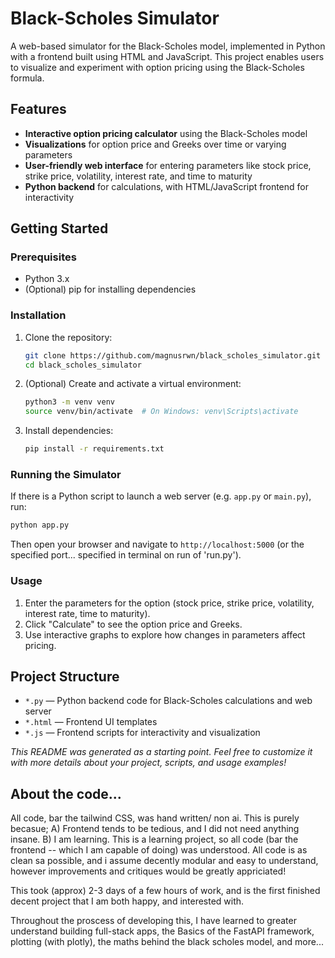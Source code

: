 # Black-Scholes Simulator

A web-based simulator for the Black-Scholes model, implemented in Python with a frontend built using HTML and JavaScript. This project enables users to visualize and experiment with option pricing using the Black-Scholes formula.

## Features

- **Interactive option pricing calculator** using the Black-Scholes model
- **Visualizations** for option price and Greeks over time or varying parameters
- **User-friendly web interface** for entering parameters like stock price, strike price, volatility, interest rate, and time to maturity
- **Python backend** for calculations, with HTML/JavaScript frontend for interactivity

## Getting Started

### Prerequisites

- Python 3.x
- (Optional) pip for installing dependencies

### Installation

1. Clone the repository:

   ```bash
   git clone https://github.com/magnusrwn/black_scholes_simulator.git
   cd black_scholes_simulator
   ```

2. (Optional) Create and activate a virtual environment:

   ```bash
   python3 -m venv venv
   source venv/bin/activate  # On Windows: venv\Scripts\activate
   ```

3. Install dependencies:

   ```bash
   pip install -r requirements.txt
   ```

### Running the Simulator

If there is a Python script to launch a web server (e.g. `app.py` or `main.py`), run:

```bash
python app.py
```

Then open your browser and navigate to `http://localhost:5000` (or the specified port... specified in terminal on run of 'run.py').

### Usage

1. Enter the parameters for the option (stock price, strike price, volatility, interest rate, time to maturity).
2. Click "Calculate" to see the option price and Greeks.
3. Use interactive graphs to explore how changes in parameters affect pricing.

## Project Structure

- `*.py` — Python backend code for Black-Scholes calculations and web server
- `*.html` — Frontend UI templates
- `*.js` — Frontend scripts for interactivity and visualization


*This README was generated as a starting point. Feel free to customize it with more details about your project, scripts, and usage examples!*

## About the code...
All code, bar the tailwind CSS, was hand written/ non ai. This is purely becasue; A) Frontend tends to be tedious, and I did not need anything insane. B) I am learning. This is a learning project, so all code (bar the frontend -- which I am capable of doing) was understood. All code is as clean sa possible, and i assume decently modular and easy to understand, however improvements and critiques would be greatly appriciated!

This took (approx) 2-3 days of a few hours of work, and is the first finished decent project that I am both happy, and interested with.

Throughout the proscess of developing this, I have learned to greater understand building full-stack apps, the Basics of the FastAPI framework, plotting (with plotly), the maths behind the black scholes model, and more...
